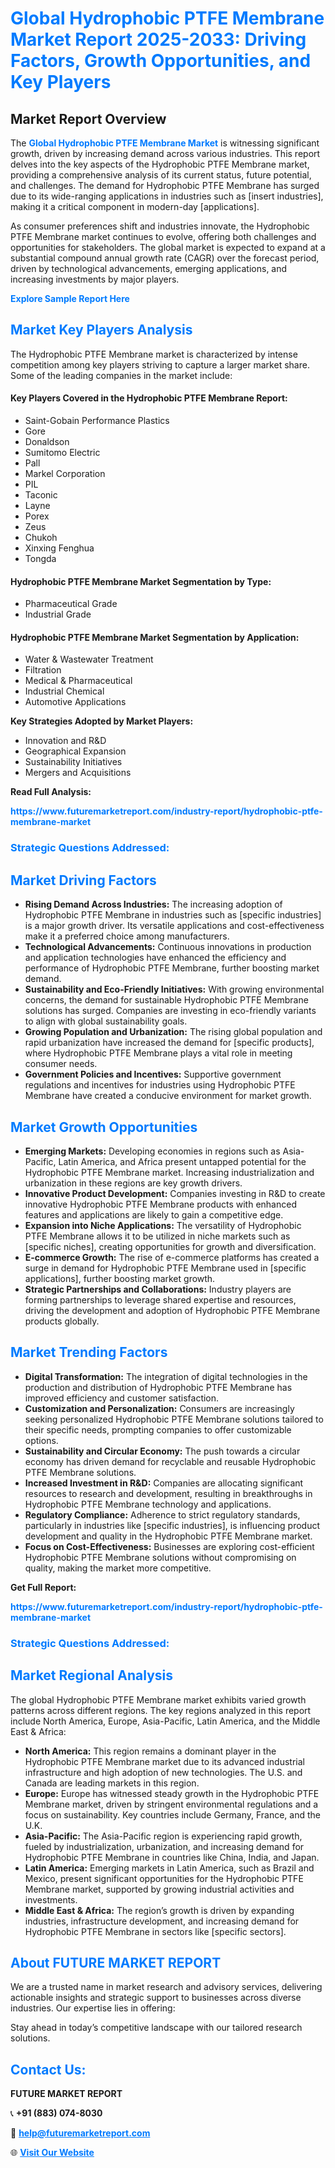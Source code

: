 <h1 style="color: #007BFF;">Global Hydrophobic PTFE Membrane Market Report 2025-2033: Driving Factors, Growth Opportunities, and Key Players</h1>

<section id="overview">
<h2>Market Report Overview</h2>
<p>The <a href="https://www.futuremarketreport.com/industry-report/hydrophobic-ptfe-membrane-market" style="color: #007BFF; text-decoration: none;"><strong>Global Hydrophobic PTFE Membrane Market</strong></a> is witnessing significant growth, driven by increasing demand across various industries. This report delves into the key aspects of the Hydrophobic PTFE Membrane market, providing a comprehensive analysis of its current status, future potential, and challenges. The demand for Hydrophobic PTFE Membrane has surged due to its wide-ranging applications in industries such as [insert industries], making it a critical component in modern-day [applications].</p>
<p>As consumer preferences shift and industries innovate, the Hydrophobic PTFE Membrane market continues to evolve, offering both challenges and opportunities for stakeholders. The global market is expected to expand at a substantial compound annual growth rate (CAGR) over the forecast period, driven by technological advancements, emerging applications, and increasing investments by major players.</p>
</section>

<section id="overview">
<p><a href="https://www.futuremarketreport.com/request-sample/reportId=105619" style="color: #007BFF; text-decoration: none;"><strong>Explore Sample Report Here</strong></a></p>
</section>

<section id="key-players">
<h2 style="color: #007BFF;">Market Key Players Analysis</h2>
<p>The Hydrophobic PTFE Membrane market is characterized by intense competition among key players striving to capture a larger market share. Some of the leading companies in the market include:</p>
<h4>Key Players Covered in the Hydrophobic PTFE Membrane Report:</h4>
<ul><li>Saint-Gobain Performance Plastics</li><li>Gore</li><li>Donaldson</li><li>Sumitomo Electric</li><li>Pall</li><li>Markel Corporation</li><li>PIL</li><li>Taconic</li><li>Layne</li><li>Porex</li><li>Zeus</li><li>Chukoh</li><li>Xinxing Fenghua</li><li>Tongda</li></ul>
<h4>Hydrophobic PTFE Membrane Market Segmentation by Type:</h4>
<ul><li>Pharmaceutical Grade</li><li>Industrial Grade</li></ul>

<h4>Hydrophobic PTFE Membrane Market Segmentation by Application:</h4>
<ul><li>Water &amp; Wastewater Treatment</li><li>Filtration</li><li>Medical &amp; Pharmaceutical</li><li>Industrial Chemical</li><li>Automotive Applications</li></ul>
<p><strong>Key Strategies Adopted by Market Players:</strong></p>
<ul>
<li>Innovation and R&D</li>
<li>Geographical Expansion</li>
<li>Sustainability Initiatives</li>
<li>Mergers and Acquisitions</li>
</ul>
</section>

<section>
<p><strong>Read Full Analysis: </strong></p><a href="https://www.futuremarketreport.com/industry-report/hydrophobic-ptfe-membrane-market" style="color: #007BFF; text-decoration: none;"><strong>https://www.futuremarketreport.com/industry-report/hydrophobic-ptfe-membrane-market</strong></a>
<h3 style="color: #007BFF;">Strategic Questions Addressed:</h3>
</section>

<section id="driving-factors">
<h2 style="color: #007BFF;">Market Driving Factors</h2>
<ul>
<li><strong>Rising Demand Across Industries:</strong> The increasing adoption of Hydrophobic PTFE Membrane in industries such as [specific industries] is a major growth driver. Its versatile applications and cost-effectiveness make it a preferred choice among manufacturers.</li>
<li><strong>Technological Advancements:</strong> Continuous innovations in production and application technologies have enhanced the efficiency and performance of Hydrophobic PTFE Membrane, further boosting market demand.</li>
<li><strong>Sustainability and Eco-Friendly Initiatives:</strong> With growing environmental concerns, the demand for sustainable Hydrophobic PTFE Membrane solutions has surged. Companies are investing in eco-friendly variants to align with global sustainability goals.</li>
<li><strong>Growing Population and Urbanization:</strong> The rising global population and rapid urbanization have increased the demand for [specific products], where Hydrophobic PTFE Membrane plays a vital role in meeting consumer needs.</li>
<li><strong>Government Policies and Incentives:</strong> Supportive government regulations and incentives for industries using Hydrophobic PTFE Membrane have created a conducive environment for market growth.</li>
</ul>
</section>

<section id="growth-opportunities">
<h2 style="color: #007BFF;">Market Growth Opportunities</h2>
<ul>
<li><strong>Emerging Markets:</strong> Developing economies in regions such as Asia-Pacific, Latin America, and Africa present untapped potential for the Hydrophobic PTFE Membrane market. Increasing industrialization and urbanization in these regions are key growth drivers.</li>
<li><strong>Innovative Product Development:</strong> Companies investing in R&D to create innovative Hydrophobic PTFE Membrane products with enhanced features and applications are likely to gain a competitive edge.</li>
<li><strong>Expansion into Niche Applications:</strong> The versatility of Hydrophobic PTFE Membrane allows it to be utilized in niche markets such as [specific niches], creating opportunities for growth and diversification.</li>
<li><strong>E-commerce Growth:</strong> The rise of e-commerce platforms has created a surge in demand for Hydrophobic PTFE Membrane used in [specific applications], further boosting market growth.</li>
<li><strong>Strategic Partnerships and Collaborations:</strong> Industry players are forming partnerships to leverage shared expertise and resources, driving the development and adoption of Hydrophobic PTFE Membrane products globally.</li>
</ul>
</section>

<section id="trending-factors">
<h2 style="color: #007BFF;">Market Trending Factors</h2>
<ul>
<li><strong>Digital Transformation:</strong> The integration of digital technologies in the production and distribution of Hydrophobic PTFE Membrane has improved efficiency and customer satisfaction.</li>
<li><strong>Customization and Personalization:</strong> Consumers are increasingly seeking personalized Hydrophobic PTFE Membrane solutions tailored to their specific needs, prompting companies to offer customizable options.</li>
<li><strong>Sustainability and Circular Economy:</strong> The push towards a circular economy has driven demand for recyclable and reusable Hydrophobic PTFE Membrane solutions.</li>
<li><strong>Increased Investment in R&D:</strong> Companies are allocating significant resources to research and development, resulting in breakthroughs in Hydrophobic PTFE Membrane technology and applications.</li>
<li><strong>Regulatory Compliance:</strong> Adherence to strict regulatory standards, particularly in industries like [specific industries], is influencing product development and quality in the Hydrophobic PTFE Membrane market.</li>
<li><strong>Focus on Cost-Effectiveness:</strong> Businesses are exploring cost-efficient Hydrophobic PTFE Membrane solutions without compromising on quality, making the market more competitive.</li>
</ul>
</section>

<section>
<p><strong>Get Full Report: </strong></p><a href="https://www.futuremarketreport.com/industry-report/hydrophobic-ptfe-membrane-market" style="color: #007BFF; text-decoration: none;"><strong>https://www.futuremarketreport.com/industry-report/hydrophobic-ptfe-membrane-market</strong></a>
<h3 style="color: #007BFF;">Strategic Questions Addressed:</h3>
</section>


<section id="regional-analysis">
<h2 style="color: #007BFF;">Market Regional Analysis</h2>
<p>The global Hydrophobic PTFE Membrane market exhibits varied growth patterns across different regions. The key regions analyzed in this report include North America, Europe, Asia-Pacific, Latin America, and the Middle East & Africa:</p>
<ul>
<li><strong>North America:</strong> This region remains a dominant player in the Hydrophobic PTFE Membrane market due to its advanced industrial infrastructure and high adoption of new technologies. The U.S. and Canada are leading markets in this region.</li>
<li><strong>Europe:</strong> Europe has witnessed steady growth in the Hydrophobic PTFE Membrane market, driven by stringent environmental regulations and a focus on sustainability. Key countries include Germany, France, and the U.K.</li>
<li><strong>Asia-Pacific:</strong> The Asia-Pacific region is experiencing rapid growth, fueled by industrialization, urbanization, and increasing demand for Hydrophobic PTFE Membrane in countries like China, India, and Japan.</li>
<li><strong>Latin America:</strong> Emerging markets in Latin America, such as Brazil and Mexico, present significant opportunities for the Hydrophobic PTFE Membrane market, supported by growing industrial activities and investments.</li>
<li><strong>Middle East & Africa:</strong> The region’s growth is driven by expanding industries, infrastructure development, and increasing demand for Hydrophobic PTFE Membrane in sectors like [specific sectors].</li>
</ul>
</section>

<footer>
<h2 style="color: #007BFF;">About FUTURE MARKET REPORT</h2>
<p>We are a trusted name in market research and advisory services, delivering actionable insights and strategic support to businesses across diverse industries. Our expertise lies in offering:</p>

<p>Stay ahead in today’s competitive landscape with our tailored research solutions.</p>

<h2 style="color: #007BFF;">Contact Us:</h2>
<p><strong>FUTURE MARKET REPORT</strong></p>
<p>📞 <strong>+91 (883) 074-8030</strong></p>
<p>📧 <strong><a href="mailto:help@futuremarketreport.com" style="color: #007BFF;">help@futuremarketreport.com</a></strong></p>
<p>🌐 <strong><a href="https://www.futuremarketreport.com/" style="color: #007BFF;">Visit Our Website</a></strong></p>
</footer>